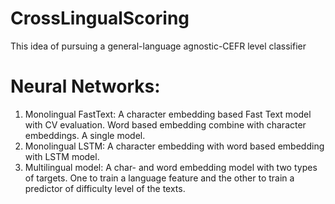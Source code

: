 # CrossLingualScoring
This idea of pursuing a general-language agnostic-CEFR level classifier

# Neural Networks:
1. Monolingual FastText: A character embedding based Fast Text model with CV evaluation. Word based embedding combine with character embeddings. A single model.
2. Monolingual LSTM: A character embedding with word based embedding with LSTM model.
3. Multilingual model: A char- and word embedding model with two types of targets. One to train a language feature and the other to train a predictor of difficulty level of the texts.
